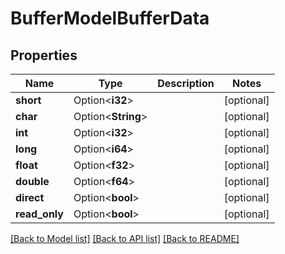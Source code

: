 # BufferModelBufferData

## Properties

Name | Type | Description | Notes
------------ | ------------- | ------------- | -------------
**short** | Option<**i32**> |  | [optional]
**char** | Option<**String**> |  | [optional]
**int** | Option<**i32**> |  | [optional]
**long** | Option<**i64**> |  | [optional]
**float** | Option<**f32**> |  | [optional]
**double** | Option<**f64**> |  | [optional]
**direct** | Option<**bool**> |  | [optional]
**read_only** | Option<**bool**> |  | [optional]

[[Back to Model list]](../README.md#documentation-for-models) [[Back to API list]](../README.md#documentation-for-api-endpoints) [[Back to README]](../README.md)


